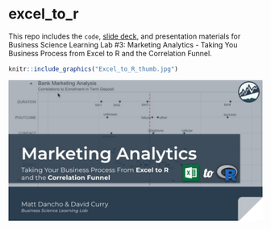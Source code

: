 
<!-- README.md is generated from README.Rmd. Please edit that file -->

# excel\_to\_r

This repo includes the `code`, [slide deck](/Excel_To_R.pdf), and
presentation materials for Business Science Learning Lab \#3: Marketing
Analytics - Taking You Business Process from Excel to R and the
Correlation Funnel.

``` r
knitr::include_graphics("Excel_to_R_thumb.jpg")
```

![](Excel_to_R_thumb.jpg)<!-- -->

